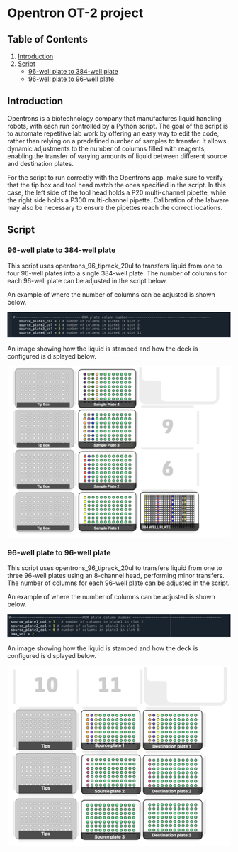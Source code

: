 # Opentron OT-2 project


## Table of Contents
1. [Introduction](#introduction)
2. [Script](#script)
    - [96-well plate to 384-well plate](#96-well-plate-to-384-well-plate)
    - [96-well plate to 96-well plate](#96-well-plate-to-96-well-plate)


## Introduction
Opentrons is a biotechnology company that manufactures liquid handling robots, with each run controlled by a Python script. The goal of the script is to automate repetitive lab work by offering an easy way to edit the code, rather than relying on a predefined number of samples to transfer. It allows dynamic adjustments to the number of columns filled with reagents, enabling the transfer of varying amounts of liquid between different source and destination plates.

For the script to run correctly with the Opentrons app, make sure to verify that the tip box and tool head match the ones specified in the script. In this case, the left side of the tool head holds a P20 multi-channel pipette, while the right side holds a P300 multi-channel pipette. Calibration of the labware may also be necessary to ensure the pipettes reach the correct locations.

## Script

### 96-well plate to 384-well plate
This script uses opentrons_96_tiprack_20ul to transfers liquid from one to four 96-well plates into a single 384-well plate. The number of columns for each 96-well plate can be adjusted in the script below.

An example of where the number of columns can be adjusted is shown below.

![scrip image](./96to384transferScrip.png)

An image showing how the liquid is stamped and how the deck is configured is displayed below.

![Liquid transfer example](./96to384transfer.png)


### 96-well plate to 96-well plate
This script uses opentrons_96_tiprack_20ul to transfers liquid from one to three 96-well plates using an 8-channel head, performing minor transfers. The number of columns for each 96-well plate can be adjusted in the script.

An example of where the number of columns can be adjusted is shown below.

![scrip image](./mirrortransfer_scrip.png)

An image showing how the liquid is stamped and how the deck is configured is displayed below.

![Liquid transfer example](./96wellplatemirrorstamp.png)
